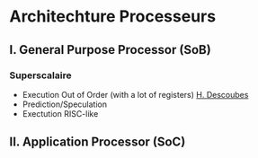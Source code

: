 # Architechture Processeurs

## I. General Purpose Processor (SoB)

### Superscalaire
  * Execution Out of Order (with a lot of registers) [H. Descoubes](http://www.canal-u.tv/video/centre_d_enseignement_multimedia_universitaire_c_e_m_u/architecture_et_technologie_des_ordinateurs_pipeline_materiel_famille_sandy_bridge.12512)
  * Prediction/Speculation
  * Exectution RISC-like

## II. Application Processor (SoC)
